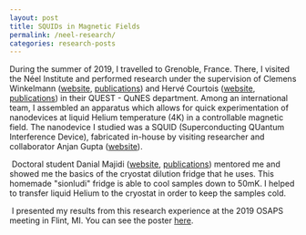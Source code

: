 ```yaml
---
layout: post
title: SQUIDs in Magnetic Fields
permalink: /neel-research/
categories: research-posts
---
```


During the summer of 2019, I travelled to Grenoble, France. There, I visited the Néel Institute and performed research under the supervision of Clemens Winkelmann ([website][clemens-website], [publications][clemens-pubs]) and Hervé Courtois ([website][herve-website], [publications][herve-pubs]) in their QUEST - QuNES department. Among an international team, I assembled an apparatus which allows for quick experimentation of nanodevices at liquid Helium temperature (4K) in a controllable magnetic field. The nanodevice I studied was a SQUID (Superconducting QUantum Interference Device), fabricated in-house by visiting researcher and collaborator Anjan Gupta ([website][anjan-website]).

​
Doctoral student Danial Majidi ([website][danial-website], [publications][danial-pubs]) mentored me and showed me the basics of the cryostat dilution fridge that he uses. This homemade "sionludi" fridge is able to cool samples down to 50mK. I helped to transfer liquid Helium to the cryostat in order to keep the samples cold.

​
I presented my results from this research experience at the 2019 OSAPS meeting in Flint, MI. You can see the poster [here][poster-link].


[clemens-website]: https://neel.cnrs.fr/les-chercheurs-et-techniciens/clemens-winkelmann
[clemens-pubs]: https://scholar.google.com/citations?user=uWubZvMAAAAJ&hl=en
[herve-website]: https://neel.cnrs.fr/les-chercheurs-et-techniciens/herve-courtois
[herve-pubs]: https://scholar.google.fr/citations?user=nnIuoqgAAAAJ&hl=en
[anjan-website]: http://home.iitk.ac.in/~anjankg/
[anjan-pubs]: http://home.iitk.ac.in/~anjankg/publications.html
[danial-website]: https://www.questech.org/copie-de-personal-page-bayan-karimi
[danial-pubs]: https://scholar.google.com/citations?user=j3cWrEoAAAAJ&hl=en
[poster-link]: /assets/osaps_poster.pdf